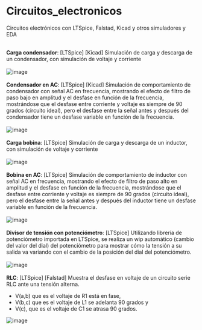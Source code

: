 # Circuitos_electronicos
Circuitos electrónicos con LTSpice, Falstad, Kicad y otros simuladores y EDA<br><br>
 
**Carga condensador**: [LTSpice] [Kicad] Simulación de carga y descarga de un condensador, con simulación de voltaje y corriente<br><br>
![image](https://github.com/aalonsopuig/LTSpice_Circuitos/assets/57196844/c52100f1-2a7b-4efb-939e-0836342b2530)
<br><br>
**Condensador en AC**: [LTSpice] [Kicad] Simulación de comportamiento de condensador con señal AC en frecuencia, mostrando el efecto de filtro de paso bajo en amplitud y el desfase en función de la frecuencia, mostrándose que el desfase entre corriente y voltaje es siempre de 90 grados (circuito ideal), pero el desfase entre la señal antes y después del condensador tiene un desfase variable en función de la frecuencia.<br><br>
![image](https://github.com/aalonsopuig/LTSpice_Circuitos/assets/57196844/c2e3f34d-ab4a-4dcc-a87b-13c90b5c961f)
<br><br>
**Carga bobina**: [LTSpice] Simulación de carga y descarga de un inductor, con simulación de voltaje y corriente<br><br>
![image](https://github.com/aalonsopuig/LTSpice_Circuitos/assets/57196844/f9e3ef71-b78a-4d5d-a46c-4605737df9c4)
<br><br>
**Bobina en AC**: [LTSpice] Simulación de comportamiento de inductor con señal AC en frecuencia, mostrando el efecto de filtro de paso alto en amplitud y el desfase en función de la frecuencia, mostrándose que el desfase entre corriente y voltaje es siempre de 90 grados (circuito ideal), pero el desfase entre la señal antes y después del inductor tiene un desfase variable en función de la frecuencia.<br><br>
![image](https://github.com/aalonsopuig/LTSpice_Circuitos/assets/57196844/4df828a1-63a2-4966-9d85-79c8d6570cf3)
<br><br>
**Divisor de tensión con potenciómetro**: [LTSpice] Utilizando librería de potenciómetro importada en LTSpice, se realiza un wip automático (cambio del valor del dial) del potenciómetro para mostrar cómo la tensión a su salida va variando con el cambio de la posición del dial del potenciómetro.<br><br>
![image](https://github.com/aalonsopuig/LTSpice_Circuitos/assets/57196844/08e298e9-af9d-4b19-8c72-03388f9b1056)
<br><br>
**RLC**: [LTSpice] [Falstad] Muestra el desfase en voltaje de un circuito serie RLC ante una tensión alterna. <br>
- V(a,b) que es el voltaje de R1 está en fase, <br>
- V(b,c) que es el voltaje de L1 se adelanta 90 grados y <br>
- V(c), que es el voltaje de C1 se atrasa 90 grados.

![image](https://github.com/aalonsopuig/LTSpice_Circuitos/assets/57196844/15cd5a1b-963c-4252-a2b2-0031f767f1cf)
<br>
